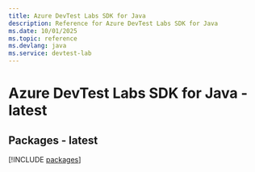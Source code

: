 ```yaml
---
title: Azure DevTest Labs SDK for Java
description: Reference for Azure DevTest Labs SDK for Java
ms.date: 10/01/2025
ms.topic: reference
ms.devlang: java
ms.service: devtest-lab
---
```

# Azure DevTest Labs SDK for Java - latest
## Packages - latest
[!INCLUDE [packages](devtest-labs-index.md)]